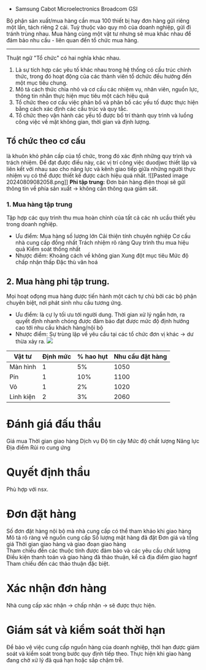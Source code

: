 - Samsung
Cabot Microelectronics
Broadcom
GSI

Bộ phận sản xuất/mua hàng cần mua 100 thiết bị hay đơn hàng gửi riêng một lần, tách riêng 2 cái. Tuỳ thuộc vào quy mô của doanh nghiệp, gửi đi tránh trùng nhau. 
Mua hàng cùng một vật tư nhưng sẽ mua khác nhau để đảm bảo nhu cầu - liên quan đến tổ chức mua hàng.
___
Thuật ngữ "Tổ chức" có hai nghĩa khác nhau.
1. Là sự tích hợp các yêu tố khác nhau trong hệ thống có cấu trúc chính thức, trong đó hoạt động của các thành viên tổ dchức đều hướng đến một mục tiêu chung.
2. Mô tả cách thức chia nhỏ và cơ cấu các nhiệm vụ, nhân viên, nguồn lực, thông tin nhằn thực hiện mục tiêu một cách hiệu quả
3. Tổ chức theo cơ cấu việc phân bổ và phân bổ các yếu tố được thực hiện bằng cách xác định các cấu trúc và quy tắc.
4. Tổ chức theo vận hành các yếu tố được bố trí thành quy trình và luồng công việc về mặt không gian, thời gian và định lượng.
## Tổ chức theo cơ cấu
là khuôn khỏ phân cấp của tổ chức, trong đó xác định những quy trình và trách nhiệm. Để đạt được điều này, các vị trí công việc duodjwc thiết lập và liên kết với nhau sao cho năng lực và kênh giao tiếp giữa những người thực nhiệm vụ có thể được thiết kế được cách hiệu quả nhất.
![[Pasted image 20240809082058.png]]
**Phi tập trung:** Đơn bán hàng điện thoại sẽ gửi thông tin về phía sản xuất -> không cần thông qua giám sát.
### 1. Mua hàng tập trung 
Tập hợp các quy trình thu mua hoàn chỉnh của tất cả các nh ucầu thiết yêu trong doanh nghiệp.
- Ưu điểm:
	Mua hàng số lượng lớn
	Cải thiện tính chuyên nghiệp
	Cơ cấu nhà cung cấp đồng nhất
	Trách nhiệm rõ ràng
	Quy trình thu mua hiệu quả
	Kiểm soát thống nhất
- Nhược điểm:
  Khoảng cách về không gian
  Xung đột mục tiêu 
  Mức độ chấp nhận thấp
  Đặc thù văn hoá
## 2. Mua hàng phi tập trung.
Mọi hoạt ođọng mua hàng được tiến hành một cách tự chủ bởi các bộ phận chuyên biệt, nơi phát sinh nhu cầu tương ứng.
- Ưu điểm:
  là cự ly tối ưu tới người dung. Thời gian xử lý ngắn hơn, ra quyết định nhanh chóng được đảm bảo đạt được mức độ định hướng cao tới nhu cầu khách hàng/nội bộ
- Nhược điểm: 
  Sự trùng lặp về yêu cầu tại các tổ chức đơn vị khác -> dư thừa xảy ra.
![](https://bos.edu.vn/wp-content/uploads/2023/02/z4125938674529_d5b5a8a0747c6da06a63054e823387b1-765x1024.jpg)

| Vật tư    | Định mức | % hao hụt | Nhu cầu đặt hàng |
| --------- | -------- | --------- | ---------------- |
| Màn hình  | 1        | 5%        | 1050             |
| Pin       | 1        | 10%       | 1100             |
| Vỏ        | 1        | 2%        | 1020             |
| Linh kiện | 2        | 3%        | 2060             |
# Đánh giá đấu thầu
Giá mua 
Thời gian giao hàng 
Dịch vụ
Độ tin cậy
Mức độ chất lượng 
Năng lực
Địa điểm 
Rủi ro cung ứng 
# Quyết định thầu
Phù hợp với nsx.
# Đơn đặt hàng 
Số đơn đặt hàng nội bộ mà nhà cung cấp có thể tham khảo khi giao hàng
Mô tả rõ ràng về nguồn cung cấp
Số lượng mặt hàng đã đặt
Đơn giá và tổng giá
Thời gian giao hàng và giao đoạn giao hàng  
Tham chiếu đến các thuộc tính được đảm bảo và các yêu cầu chất lượng 
Điều kiện thanh toán và giao hàng đã thảo thuận, kể cả địa điểm giao hagnf
Tham chiếu đến các thảo thuận đặc biệt.
# Xác nhận đơn hàng 
Nhà cung cấp xác nhận -> chấp nhận -> sẽ được thực hiện.
# Giám sát và kiểm soát thời hạn
Để bảo vệ việc cung cấp nguồn hàng của doanh nghiệp, thời hạn được giám soát và kiểm soát trong bước quy định tiếp theo.
Thực hiện khi giao hàng đang chờ xử lý đã quá hạn hoặc sắp chậm trễ.




